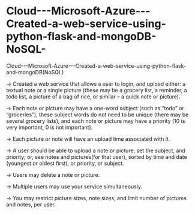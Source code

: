 # Cloud---Microsoft-Azure---Created-a-web-service-using-python-flask-and-mongoDB-NoSQL-
Cloud---Microsoft-Azure---Created-a-web-service-using-python-flask-and-mongoDB(NoSQL)

-> Created a web service that allows a user to login, and upload either: a textual note or a single picture (these may be a
grocery list, a reminder, a todo list, a picture of a bag of rice, or similar – a quick note or picture).

-> Each note or picture may have a one-word subject (such as “todo” or “groceries”), these subject words do not need
to be unique (there may be several grocery lists), and each note or picture may have a priority (10 is very important,
0 is not important). 

-> Each picture or note will have an upload time associated with it.

-> A user should be able to upload a note or picture, set the subject, and priority; or, see notes and pictures(for that user), 
sorted by time and date (youngest or oldest first), or priority, or subject.

-> Users may delete a note or picture.

-> Multiple users may use your service simultaneously.

-> You may restrict picture sizes, note sizes, and limit number of pictures and notes, per user.
